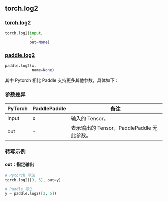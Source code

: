 ## torch.log2
### [torch.log2](https://pytorch.org/docs/stable/generated/torch.log2.html?highlight=log2#torch.log2)

```python
torch.log2(input,
           *,
           out=None)
```

### [paddle.log2](https://www.paddlepaddle.org.cn/documentation/docs/zh/api/paddle/log2_cn.html#log2)

```python
paddle.log2(x,
            name=None)
```

其中 Pytorch 相比 Paddle 支持更多其他参数，具体如下：
### 参数差异
| PyTorch       | PaddlePaddle | 备注                                                   |
| ------------- | ------------ | ------------------------------------------------------ |
| input         | x            | 输入的 Tensor。                                      |
| out           | -            | 表示输出的 Tensor，PaddlePaddle 无此参数。               |


### 转写示例
#### out：指定输出
```python
# Pytorch 写法
torch.log2([3, 5], out=y)

# Paddle 写法
y = paddle.log2([3, 5])
```
